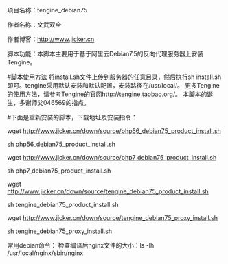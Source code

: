 项目名称：tengine_debian75

作者名称：文武双全

作者博客：http://www.jicker.cn

脚本功能：本脚本主要用于基于阿里云Debian7.5的反向代理服务器上安装Tengine。

#脚本使用方法
将install.sh文件上传到服务器的任意目录，然后执行sh install.sh即可。tengine采用默认安装和默认配置，安装路径在/usr/local/。
更多Tengine的使用方法，请参考Tengine的官网http://tengine.taobao.org/。
本脚本的诞生，多谢师父046569的指点。

#下面是重新安装的脚本，下载地址及安装指令：

wget http://www.jicker.cn/down/source/php56_debian75_product_install.sh

sh php56_debian75_product_install.sh

wget http://www.jicker.cn/down/source/php7_debian75_product_install.sh

sh php7_debian75_product_install.sh

wget http://www.jicker.cn/down/source/tengine_debian75_product_install.sh

sh tengine_debian75_product_install.sh

wget http://www.jicker.cn/down/source/tengine_debian75_proxy_install.sh

sh tengine_debian75_proxy_install.sh

常用debian命令：
检查编译后nginx文件的大小：ls -lh /usr/local/nginx/sbin/nginx